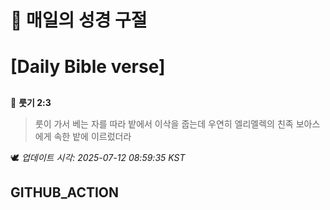 # 🙏 매일의 성경 구절
# [Daily Bible verse]
##
<!-- START_BIBLE_VERSE -->
📖 **룻기 2:3**
> 룻이 가서 베는 자를 따라 밭에서 이삭을 줍는데 우연히 엘리멜렉의 친족 보아스에게 속한 밭에 이르렀더라

🕊️ _업데이트 시각: 2025-07-12 08:59:35 KST_
  <!-- END_BIBLE_VERSE -->
## GITHUB_ACTION
